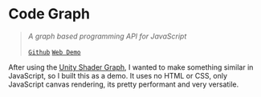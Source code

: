 # Code Graph
> *A graph based programming API for JavaScript*
>
> [`Github`](https://github.com/KaiSomething/CodeGraph)
> [`Web Demo`](https://codegraph.kaialbertson.ca/)

After using the [Unity Shader Graph](https://docs.unity3d.com/Packages/com.unity.shadergraph@17.0/manual/index.html), I wanted to make something similar in JavaScript, so I built this as a demo. It uses no HTML or CSS, only JavaScript canvas rendering, its pretty performant and very versatile.